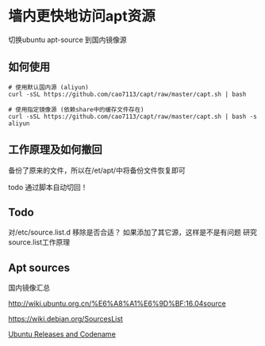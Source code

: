 # 墙内更快地访问apt资源

切换ubuntu apt-source 到国内镜像源

## 如何使用

```
# 使用默认国内源 (aliyun)
curl -sSL https://github.com/cao7113/capt/raw/master/capt.sh | bash
```

```
# 使用指定镜像源 (依赖share中的缓存文件存在)
curl -sSL https://github.com/cao7113/capt/raw/master/capt.sh | bash -s aliyun
```

## 工作原理及如何撤回

备份了原来的文件，所以在/et/apt/中将备份文件恢复即可

todo 通过脚本自动切回！

## Todo

对/etc/source.list.d 移除是否合适？
如果添加了其它源，这样是不是有问题
研究source.list工作原理

## Apt sources

国内镜像汇总 

http://wiki.ubuntu.org.cn/%E6%A8%A1%E6%9D%BF:16.04source

https://wiki.debian.org/SourcesList

[Ubuntu Releases and Codename](https://wiki.ubuntu.com/Releases)
